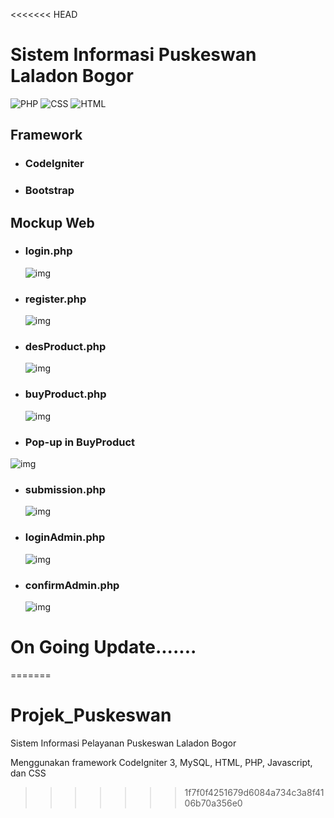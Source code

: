 <<<<<<< HEAD
# Sistem Informasi Puskeswan Laladon Bogor

![PHP](https://img.shields.io/badge/PHP-777BB4?style=for-the-badge&logo=php&logoColor=white) ![CSS](https://img.shields.io/badge/CSS-239120?&style=for-the-badge&logo=css3&logoColor=white) ![HTML](https://img.shields.io/badge/HTML-239120?style=for-the-badge&logo=html5&logoColor=white)

## Framework

- ### CodeIgniter
- ### Bootstrap

## Mockup Web

- ### login.php
  ![img](asset/image/Login.png)
- ### register.php
  ![img](asset/image/Register.png)
- ### desProduct.php
  ![img](asset/image/Product.png)
- ### buyProduct.php
  ![img](asset/image/Buy.png)
- ### Pop-up in BuyProduct
![img](asset/image/pop-up.png)
- ### submission.php
  ![img](asset/image/Submission.png)
- ### loginAdmin.php
  ![img](asset/image/LoginAdmin.png)
- ### confirmAdmin.php
  ![img](asset/image/Admin.png)

# On Going Update.......
=======
# Projek_Puskeswan
Sistem Informasi Pelayanan Puskeswan Laladon Bogor

Menggunakan framework CodeIgniter 3, MySQL, HTML, PHP, Javascript, dan CSS
>>>>>>> 1f7f0f4251679d6084a734c3a8f4106b70a356e0

